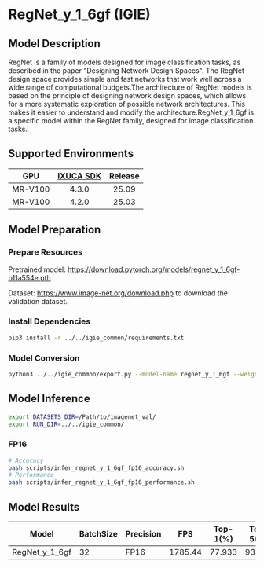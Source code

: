 # RegNet_y_1_6gf (IGIE)

## Model Description

RegNet is a family of models designed for image classification tasks, as described in the paper "Designing Network Design Spaces". The RegNet design space provides simple and fast networks that work well across a wide range of computational budgets.The architecture of RegNet models is based on the principle of designing network design spaces, which allows for a more systematic exploration of possible network architectures. This makes it easier to understand and modify the architecture.RegNet_y_1_6gf is a specific model within the RegNet family, designed for image classification tasks.

## Supported Environments

| GPU    | [IXUCA SDK](https://gitee.com/deep-spark/deepspark#%E5%A4%A9%E6%95%B0%E6%99%BA%E7%AE%97%E8%BD%AF%E4%BB%B6%E6%A0%88-ixuca) | Release |
| :----: | :----: | :----: |
| MR-V100 | 4.3.0 | 25.09 |
| MR-V100 | 4.2.0 | 25.03 |

## Model Preparation

### Prepare Resources

Pretrained model: <https://download.pytorch.org/models/regnet_y_1_6gf-b11a554e.pth>

Dataset: <https://www.image-net.org/download.php> to download the validation dataset.

### Install Dependencies

```bash
pip3 install -r ../../igie_common/requirements.txt
```

### Model Conversion

```bash
python3 ../../igie_common/export.py --model-name regnet_y_1_6gf --weight regnet_y_1_6gf-b11a554e.pth --output regnet_y_1_6gf.onnx
```

## Model Inference

```bash
export DATASETS_DIR=/Path/to/imagenet_val/
export RUN_DIR=../../igie_common/
```

### FP16

```bash
# Accuracy
bash scripts/infer_regnet_y_1_6gf_fp16_accuracy.sh
# Performance
bash scripts/infer_regnet_y_1_6gf_fp16_performance.sh
```

## Model Results

| Model          | BatchSize | Precision | FPS     | Top-1(%) | Top-5(%) |
| -------------- | --------- | --------- | ------- | -------- | -------- |
| RegNet_y_1_6gf | 32        | FP16      | 1785.44 | 77.933   | 93.948   |
